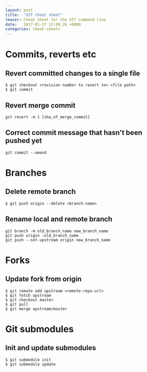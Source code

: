 ```yaml
---
layout: post
title:  "GIT cheat sheet"
teaser: Cheat sheet for the GIT command line
date:   2017-01-27 12:09:26 +0000
categories: cheat-sheets
---
```


# Commits, reverts etc

## Revert committed changes to a single file
```shell
$ git checkout <revision number to revert to> <file path>
$ git commit
```

## Revert merge commit
```shell
git revert -m 1 [sha_of_merge_commit]
```

## Correct commit message that hasn't been pushed yet
```shell
git commit --amend
```

# Branches

## Delete remote branch
```shell
$ git push origin --delete <branch-name>
```

## Rename local and remote branch
```shell
git branch -m old_branch_name new_branch_name
git push origin :old_branch_name
git push --set-upstream origin new_branch_name
```

# Forks

## Update fork from origin
```shell
$ git remote add upstream <remote-repo-url>
$ git fetch upstream
$ git checkout master
$ git pull
$ git merge upstream/master
```

# Git submodules
## Init and update submodules
```shell
$ git submodule init
$ git submodule update
```
